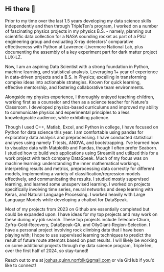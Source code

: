 ## Hi there 👋

Prior to my time over the last 1.5 years developing my data science skills independently and then through TripleTen's program, I worked on a number of fascinating physics projects in my physics B.S. - namely, planning out scientific data collection for a NASA sounding rocket as part of a PSU engineering group and evaluating X-ray detectors' comparative effectiveness with Python at Lawrence-Livermore National Lab, plus documenting the assembly of a key experiment part for dark matter project LUX-LZ. 

Now, I am an aspiring Data Scientist with a strong foundation in Python, machine learning, and statistical analysis. Leveraging 1+ year of experience in data-driven projects and a B.S. in Physics; excelling in transforming complex ideas into actionable strategies. Known for quick learning, effective mentorship, and fostering collaborative team environments. 

Alongside my physics experience, I thoroughly enjoyed teaching children, working first as a counselor and then as a science teacher for Nature's Classroom. I developed physics-based curriculums and improved my ability to communicate physics and experimental principles to a less knowledgeable audience, while exhibiting patience.

Though I used C++, Matlab, Excel, and Python in college, I have focused on Python for data science this year. I am comfortable using pandas for exploratory data analysis and preprocessing. I have conducted statistical analyses using namely T-tests, ANOVA, and bootstrapping. I've learned how to visualize data with Matplotlib and Pandas, though I often prefer Seaborn. I studied how to build web applications using Streamlit and utilized this for a work project with tech company DataSpeak. Much of my focus was on machine learning: understanding the inner mathematical workings, interpreting results and metrics, preprocessing data correctly for different models, implementing a variety of classification/regression models effectively, and communicating the results. I studied mostly supervised learning, and learned some unsupervised learning. I worked on projects specifically involving time series, neural networks and deep learning with Keras, and Natural Language Processing. I worked heavily with Large Language Models while developing a chatbot for DataSpeak. 

Most of my projects from 2023 on Github are essentially completed but could be expanded upon. I have ideas for my top projects and may work on these during my job search. These top projects include Telecom-Churn, Zyfra-Gold-Recovery, DataSpeak-QA, and OilyGiant-Region-Selection. I have a personal project involving rock climbing data that I have been playing with; I hope to use supervised learning techniques to predict the result of future route attempts based on past results. I will likely be working on some additional projects through my data science program, TripleTen, over the first half of 2024, so stay-tuned!

Reach out to me at joshua.quinn.norfolk@gmail.com or via GitHub if you'd like to connect!
